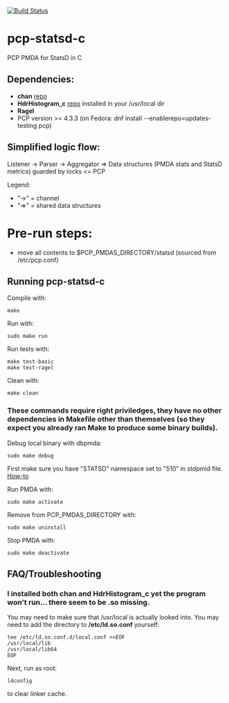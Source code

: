 [![Build Status](https://travis-ci.com/Erbenos/pcp-statsd-c.svg?branch=aggregating-values)](https://travis-ci.com/Erbenos/pcp-statsd-c)

# pcp-statsd-c
PCP PMDA for StatsD in C

## Dependencies:
- **chan** [repo](https://github.com/tylertreat/chan)
- **HdrHistogram_c** [repo](https://github.com/HdrHistogram/HdrHistogram_c) installed in your /usr/local dir
- **Ragel**
- PCP version >= 4.3.3 (on Fedora: dnf install --enablerepo=updates-testing pcp) 

## Simplified logic flow:

Listener -> Parser -> Aggregator => Data structures (PMDA stats and StatsD metrics) guarded by locks <= PCP

Legend:
- "->" = channel
- "=>" = shared data structures

# Pre-run steps:
- move all contents to $PCP_PMDAS_DIRECTORY/statsd (sourced from /etc/pcp.conf)

## Running pcp-statsd-c
Compile with:

```
make
```

Run with:

```
sudo make run
```

Run tests with:

```
make test-basic
make test-ragel
```

Clean with:

```
make clean
```

### These commands require right priviledges, they have no other dependencies in Makefile other than themselves (so they expect you already ran Make to produce some binary builds).

Debug local binary with dbpmda:
```
sudo make debug
```

First make sure you have "STATSD" namespace set to "510" in stdpmid file. [How-to](https://pcp.io/books/PCP_PG/html/id5189538.html)

Run PMDA with:

```
sudo make activate
```

Remove from PCP_PMDAS_DIRECTORY with:

```
sudo make uninstall
```

Stop PMDA with:

```
sudo make deactivate
```

##
## FAQ/Troubleshooting

### I installed both **chan** and **HdrHistogram_c** yet the program won't run... there seem to be .so missing.
You may need to make sure that /usr/local is actually looked into. You may need to add the directory to **/etc/ld.so.conf** yourself:
```
tee /etc/ld.so.conf.d/local.conf <<EOF
/usr/local/lib
/usr/local/lib64
EOF
```
Next, run as root:
```
ldconfig
```
to clear linker cache.
